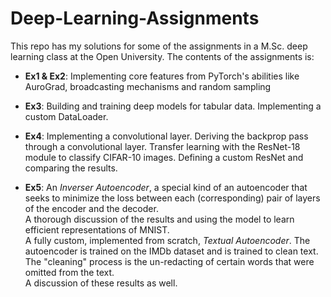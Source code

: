 # Deep-Learning-Assignments
This repo has my solutions for some of the assignments in a M.Sc. deep learning class at the Open University. 
The contents of the assignments is:
- **Ex1 & Ex2**: Implementing core features from PyTorch's abilities like AuroGrad, broadcasting mechanisms and random sampling


- **Ex3**: Building and training deep models for tabular data. Implementing a custom DataLoader.


- **Ex4**: Implementing a convolutional layer. Deriving the backprop pass through a convolutional layer.
           Transfer learning with the ResNet-18 module to classify CIFAR-10 images. Defining a custom ResNet and comparing the results.


- **Ex5**: An _Inverser Autoencoder_, a special kind of an autoencoder that seeks to minimize the loss between each (corresponding) pair of layers of the encoder and the decoder.   
        A thorough discussion of the results and using the model to learn efficient representations of MNIST.   
        A fully custom, implemented from scratch, _Textual Autoencoder_. The autoencoder is trained on the IMDb dataset and is trained to clean text.    
        The "cleaning" process is the un-redacting of certain words that were omitted from the text.   
        A discussion of these results as well.   
